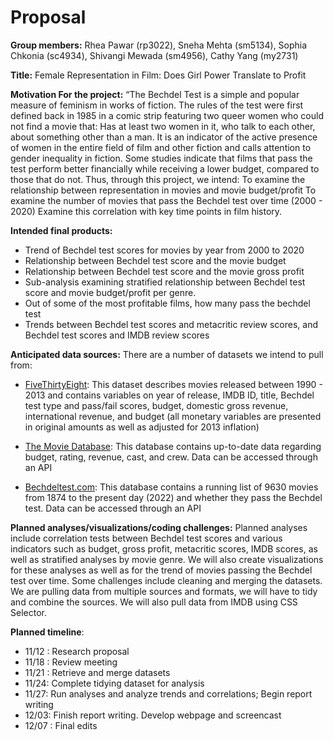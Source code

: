 Proposal
================

**Group members:** Rhea Pawar (rp3022), Sneha Mehta (sm5134), Sophia
Chkonia (sc4934), Shivangi Mewada (sm4956), Cathy Yang (my2731)

**Title:** Female Representation in Film: Does Girl Power Translate to
Profit

**Motivation For the project:** “The Bechdel Test is a simple and
popular measure of feminism in works of fiction. The rules of the test
were first defined back in 1985 in a comic strip featuring two queer
women who could not find a movie that: Has at least two women in it, who
talk to each other, about something other than a man. It is an indicator
of the active presence of women in the entire field of film and other
fiction and calls attention to gender inequality in fiction. Some
studies indicate that films that pass the test perform better
financially while receiving a lower budget, compared to those that do
not. Thus, through this project, we intend: To examine the relationship
between representation in movies and movie budget/profit To examine the
number of movies that pass the Bechdel test over time (2000 - 2020)
Examine this correlation with key time points in film history.

**Intended final products:**

-   Trend of Bechdel test scores for movies by year from 2000 to 2020
-   Relationship between Bechdel test score and the movie budget
-   Relationship between Bechdel test score and the movie gross profit
-   Sub-analysis examining stratified relationship between Bechdel test
    score and movie budget/profit per genre.
-   Out of some of the most profitable films, how many pass the bechdel
    test
-   Trends between Bechdel test scores and metacritic review scores, and
    Bechdel test scores and IMDB review scores

**Anticipated data sources:** There are a number of datasets we intend
to pull from:

-   [FiveThirtyEight](https://github.com/fivethirtyeight/data/blob/master/bechdel/movies.csv):
    This dataset describes movies released between 1990 - 2013 and
    contains variables on year of release, IMDB ID, title, Bechdel test
    type and pass/fail scores, budget, domestic gross revenue,
    international revenue, and budget (all monetary variables are
    presented in original amounts as well as adjusted for 2013
    inflation)

-   [The Movie Database](https://www.themoviedb.org/): This database
    contains up-to-date data regarding budget, rating, revenue, cast,
    and crew. Data can be accessed through an API

-   [Bechdeltest.com](https://bechdeltest.com/): This database contains
    a running list of 9630 movies from 1874 to the present day (2022)
    and whether they pass the Bechdel test. Data can be accessed through
    an API

**Planned analyses/visualizations/coding challenges:** Planned analyses
include correlation tests between Bechdel test scores and various
indicators such as budget, gross profit, metacritic scores, IMDB scores,
as well as stratified analyses by movie genre. We will also create
visualizations for these analyses as well as for the trend of movies
passing the Bechdel test over time. Some challenges include cleaning and
merging the datasets. We are pulling data from multiple sources and
formats, we will have to tidy and combine the sources. We will also pull
data from IMDB using CSS Selector.

**Planned timeline**:

-   11/12 : Research proposal
-   11/18 : Review meeting
-   11/21 : Retrieve and merge datasets
-   11/24: Complete tidying dataset for analysis
-   11/27: Run analyses and analyze trends and correlations; Begin
    report writing
-   12/03: Finish report writing. Develop webpage and screencast
-   12/07 : Final edits
